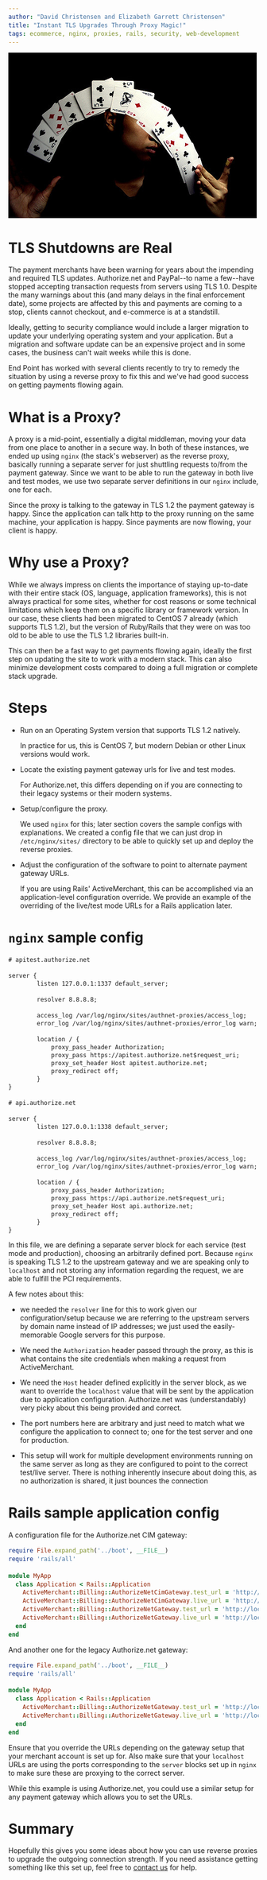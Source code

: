 ```yaml
---
author: "David Christensen and Elizabeth Garrett Christensen"
title: "Instant TLS Upgrades Through Proxy Magic!"
tags: ecommerce, nginx, proxies, rails, security, web-development
---
```

<img src="tls-proxy-magic/cards.jpg" />

# TLS Shutdowns are Real

The payment merchants have been warning for years about the impending and required TLS
updates. Authorize.net and PayPal--to name a few--have stopped accepting transaction requests from
servers using TLS 1.0. Despite the many warnings about this (and many delays in the final
enforcement date), some projects are affected by this and payments are coming to a stop, clients
cannot checkout, and e-commerce is at a standstill.

Ideally, getting to security compliance would include a larger migration to update your underlying
operating system and your application. But a migration and software update can be an expensive
project and in some cases, the business can't wait weeks while this is done.

End Point has worked with several clients recently to try to remedy the situation by using a reverse
proxy to fix this and we've had good success on getting payments flowing again.

# What is a Proxy?

A proxy is a mid-point, essentially a digital middleman, moving your data from one place to another
in a secure way. In both of these instances, we ended up using `nginx` (the stack's webserver) as
the reverse proxy, basically running a separate server for just shuttling requests to/from the
payment gateway.  Since we want to be able to run the gateway in both live and test modes, we use
two separate server definitions in our `nginx` include, one for each.

Since the proxy is talking to the gateway in TLS 1.2 the payment gateway is happy.  Since the
application can talk http to the proxy running on the same machine, your application is happy.
Since payments are now flowing, your client is happy.

# Why use a Proxy?

While we always impress on clients the importance of staying up-to-date with their entire stack (OS,
language, application frameworks), this is not always practical for some sites, whether for cost
reasons or some technical limitations which keep them on a specific library or framework version.
In our case, these clients had been migrated to CentOS 7 already (which supports TLS 1.2), but the
version of Ruby/Rails that they were on was too old to be able to use the TLS 1.2 libraries
built-in.

This can then be a fast way to get payments flowing again, ideally the first step on updating the
site to work with a modern stack.  This can also minimize development costs compared to doing a full
migration or complete stack upgrade.

# Steps

- Run on an Operating System version that supports TLS 1.2 natively.

    In practice for us, this is CentOS 7, but modern Debian or other Linux versions would work.

- Locate the existing payment gateway urls for live and test modes.

    For Authorize.net, this differs depending on if you are connecting to their legacy systems or their modern systems.
    
- Setup/configure the proxy.

    We used `nginx` for this; later section covers the sample configs with explanations.  We created
    a config file that we can just drop in `/etc/nginx/sites/` directory to be able to quickly set
    up and deploy the reverse proxies.

- Adjust the configuration of the software to point to alternate payment gateway URLs.

    If you are using Rails' ActiveMerchant, this can be accomplished via an application-level
    configuration override.  We provide an example of the overriding of the live/test mode URLs for
    a Rails application later.


# `nginx` sample config

    # apitest.authorize.net

    server {
            listen 127.0.0.1:1337 default_server;

            resolver 8.8.8.8;

            access_log /var/log/nginx/sites/authnet-proxies/access_log;
            error_log /var/log/nginx/sites/authnet-proxies/error_log warn;

            location / {
                proxy_pass_header Authorization;
                proxy_pass https://apitest.authorize.net$request_uri;
                proxy_set_header Host apitest.authorize.net;
                proxy_redirect off;
            }
    }

    # api.authorize.net

    server {
            listen 127.0.0.1:1338 default_server;

            resolver 8.8.8.8;

            access_log /var/log/nginx/sites/authnet-proxies/access_log;
            error_log /var/log/nginx/sites/authnet-proxies/error_log warn;

            location / {
                proxy_pass_header Authorization;
                proxy_pass https://api.authorize.net$request_uri;
                proxy_set_header Host api.authorize.net;
                proxy_redirect off;
            }
    }

In this file, we are defining a separate server block for each service (test mode and production),
choosing an arbitrarily defined port.  Because `nginx` is speaking TLS 1.2 to the upstream gateway
and we are speaking only to `localhost` and not storing any information regarding the request, we
are able to fulfill the PCI requirements.

A few notes about this:

- we needed the `resolver` line for this to work given our configuration/setup because we are
  referring to the upstream servers by domain name instead of IP addresses; we just used the
  easily-memorable Google servers for this purpose.
  
- We need the `Authorization` header passed through the proxy, as this is what contains the site
  credentials when making a request from ActiveMerchant.
  
- We need the `Host` header defined explicitly in the server block, as we want to override the
  `localhost` value that will be sent by the application due to application configuration.
  Authorize.net was (understandably) very picky about this being provided and correct.
  
- The port numbers here are arbitrary and just need to match what we configure the application to
  connect to; one for the test server and one for production.

- This setup will work for multiple development environments running on the same server as long as
  they are configured to point to the correct test/live server.  There is nothing inherently
  insecure about doing this, as no authorization is shared, it just bounces the connection

# Rails sample application config

A configuration file for the Authorize.net CIM gateway:

```rb
require File.expand_path('../boot', __FILE__)
require 'rails/all'

module MyApp
  class Application < Rails::Application
    ActiveMerchant::Billing::AuthorizeNetCimGateway.test_url = 'http://localhost:1337/xml/v1/request.api'
    ActiveMerchant::Billing::AuthorizeNetCimGateway.live_url = 'http://localhost:1338/xml/v1/request.api'
    ActiveMerchant::Billing::AuthorizeNetGateway.test_url = 'http://localhost:1337/xml/v1/request.api'
    ActiveMerchant::Billing::AuthorizeNetGateway.live_url = 'http://localhost:1338/xml/v1/request.api'
  end
end
```

And another one for the legacy Authorize.net gateway:

```rb
require File.expand_path('../boot', __FILE__)
require 'rails/all'

module MyApp
  class Application < Rails::Application
    ActiveMerchant::Billing::AuthorizeNetGateway.test_url = 'http://localhost:1337/gateway/transaction.dll'
    ActiveMerchant::Billing::AuthorizeNetGateway.live_url = 'http://localhost:1338/gateway/transaction.dll'
  end
end
```

Ensure that you override the URLs depending on the gateway setup that your merchant account is set up for.  Also make sure that your `localhost` URLs are using the ports corresponding to the `server` blocks set up in `nginx` to make sure these are proxying to the correct server.

While this example is using Authorize.net, you could use a similar setup for any payment gateway which allows you to set the URLs.

# Summary

Hopefully this gives you some ideas about how you can use reverse proxies to upgrade the outgoing
connection strength.  If you need assistance getting something like this set up, feel free to [contact us](https://www.endpoint.com/contact) for help.
